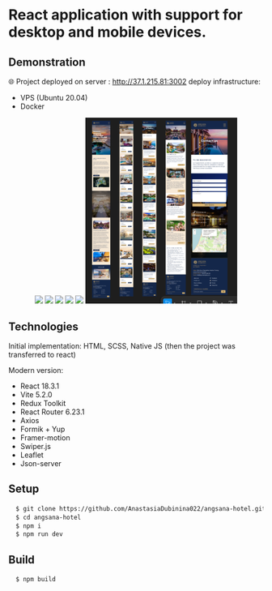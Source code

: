 # React application with support for desktop and mobile devices.

## Demonstration

🌐 Project deployed on server : http://37.1.215.81:3002
deploy infrastructure: 
 - VPS (Ubuntu 20.04)    
 - Docker

<p align="center">
  <img src="src/assets/images/demo-screenshots/demo-screenshot-1.png" width="300" />
  <img src="src/assets/images/demo-screenshots/demo-screenshot-2.png" width="300" />
  <img src="src/assets/images/demo-screenshots/demo-screenshot-3.png" width="300" />
  <img src="src/assets/images/demo-screenshots/demo-screenshot-4.png" width="300" />
  <img src="src/assets/images/demo-screenshots/demo-screenshot-5.png" width="300" />
  <img src="src/assets/images/demo-screenshots/demo-screenshot-mobile.png" width="300" />
</p>

## Technologies

Initial implementation: HTML, SCSS, Native JS (then the project was transferred to react)

Modern version:

- React 18.3.1
- Vite 5.2.0
- Redux Toolkit
- React Router 6.23.1
- Axios
- Formik + Yup
- Framer-motion
- Swiper.js
- Leaflet
- Json-server

## Setup

```bash
  $ git clone https://github.com/AnastasiaDubinina022/angsana-hotel.git
  $ cd angsana-hotel
  $ npm i
  $ npm run dev
```

## Build

```bash
  $ npm build
```
